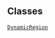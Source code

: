 ## Classes

<a href="../object/DynamicRegion.html#DynamicRegion"
target="main"><code>DynamicRegion</code></a>  
